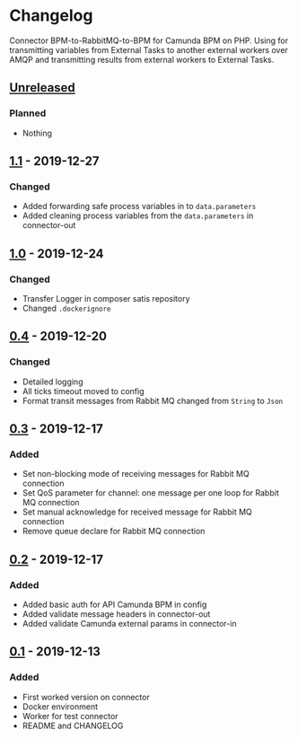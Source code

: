 # Changelog

Connector BPM-to-RabbitMQ-to-BPM for Camunda BPM on PHP.
Using for transmitting variables from External Tasks to another external workers over AMQP and transmitting results from external workers to External Tasks.


## [Unreleased]

### Planned
- Nothing

## [1.1] - 2019-12-27

### Changed
- Added forwarding safe process variables in to `data.parameters`
- Added cleaning process variables from the `data.parameters` in connector-out

## [1.0] - 2019-12-24

### Changed
- Transfer Logger in composer satis repository
- Changed `.dockerignore`

## [0.4] - 2019-12-20

### Changed
- Detailed logging
- All ticks timeout moved to config
- Format transit messages from Rabbit MQ changed from `String` to `Json`

## [0.3] - 2019-12-17

### Added
- Set non-blocking mode of receiving messages for Rabbit MQ connection
- Set QoS parameter for channel: one message per one loop for Rabbit MQ connection
- Set manual acknowledge for received message for Rabbit MQ connection
- Remove queue declare for Rabbit MQ connection

## [0.2] - 2019-12-17

### Added

- Added basic auth for API Camunda BPM in config
- Added validate message headers in connector-out 
- Added validate Camunda external params in connector-in

## [0.1] - 2019-12-13

### Added

- First worked version on connector
- Docker environment
- Worker for test connector
- README and CHANGELOG

[unreleased]: https://gitlab.com/quancy-core/bpm-connector/-/tags/1.1
[1.1]: https://gitlab.com/quancy-core/bpm-connector/-/tags/1.1
[1.0]: https://gitlab.com/quancy-core/bpm-connector/-/tags/1.0
[0.4]: https://gitlab.com/quancy-core/bpm-connector/-/tags/v0.4
[0.3]: https://gitlab.com/quancy-core/bpm-connector/-/tags/v0.3
[0.2]: https://gitlab.com/quancy-core/bpm-connector/-/tags/v0.2
[0.1]: https://gitlab.com/quancy-core/bpm-connector/-/tags/v0.1
